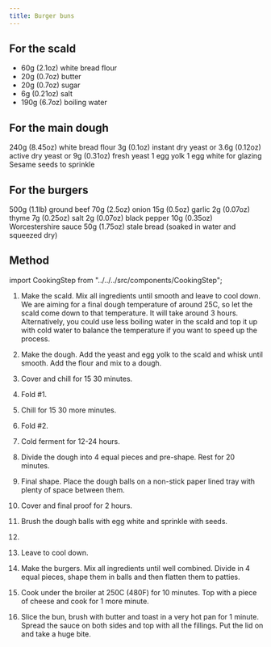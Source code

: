 ```yaml
---
title: Burger buns
---
```


## For the scald

- 60g (2.1oz) white bread flour
- 20g (0.7oz) butter
- 20g (0.7oz) sugar
- 6g (0.21oz) salt
- 190g (6.7oz) boiling water

## For the main dough

240g (8.45oz) white bread flour
3g (0.1oz) instant dry yeast or 3.6g (0.12oz) active dry yeast or 9g (0.31oz) fresh yeast
1 egg yolk
1 egg white for glazing
Sesame seeds to sprinkle

## For the burgers

500g (1.1lb) ground beef
70g (2.5oz) onion
15g (0.5oz) garlic
2g (0.07oz) thyme
7g (0.25oz) salt
2g (0.07oz) black pepper
10g (0.35oz) Worcestershire sauce
50g (1.75oz) stale bread (soaked in water and squeezed dry)

## Method

import CookingStep from "../../../src/components/CookingStep";

1. Make the scald. Mix all ingredients until smooth and leave to cool down. We are aiming for a final dough temperature of around 25C, so let the scald come down to that temperature. It will take around 3 hours. Alternatively, you could use less boiling water in the scald and top it up with cold water to balance the temperature if you want to speed up the process.
1. Make the dough. Add the yeast and egg yolk to the scald and whisk until smooth. Add the flour and mix to a dough.
1. Cover and chill for 15 30 minutes.
1. Fold #1.
1. Chill for 15 30 more minutes.
1. Fold #2.
1. Cold ferment for 12-24 hours.
1. Divide the dough into 4 equal pieces and pre-shape. Rest for 20 minutes.
1. Final shape. Place the dough balls on a non-stick paper lined tray with plenty of space between them.
1. Cover and final proof for 2 hours.
1. Brush the dough balls with egg white and sprinkle with seeds.
1. <CookingStep temp="160" time="25 minutes" fan preheat />
1. Leave to cool down.
1. Make the burgers. Mix all ingredients until well combined. Divide in 4 equal pieces, shape them in balls and then flatten them to patties.
1. Cook under the broiler at 250C (480F) for 10 minutes. Top with a piece of cheese and cook for 1 more minute.

1. Slice the bun, brush with butter and toast in a very hot pan for 1 minute. Spread the sauce on both sides and top with all the fillings. Put the lid on and take a huge bite.
